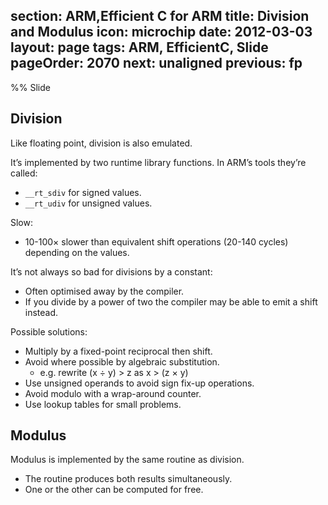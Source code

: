 section: ARM,Efficient C for ARM
title: Division and Modulus
icon: microchip
date: 2012-03-03
layout: page
tags: ARM, EfficientC, Slide
pageOrder: 2070
next: unaligned
previous: fp
----

%% Slide

## Division

Like floating point, division is also emulated.

It’s implemented by two runtime library functions. In ARM’s tools they’re called:

* `__rt_sdiv` for signed values.
* `__rt_udiv` for unsigned values.

Slow:

* 10-100× slower than equivalent shift operations (20-140 cycles) depending on the values.

It’s not always so bad for divisions by a constant:

* Often optimised away by the compiler.
* If you divide by a power of two the compiler may be able to emit a shift instead.

Possible solutions:

* Multiply by a fixed-point reciprocal then shift.
* Avoid where possible by algebraic substitution.
  * e.g. rewrite (x ÷ y) > z as x > (z × y)
* Use unsigned operands to avoid sign fix-up operations.
* Avoid modulo with a wrap-around counter.
* Use lookup tables for small problems.

## Modulus

Modulus is implemented by the same routine as division.

* The routine produces both results simultaneously.
* One or the other can be computed for free.
